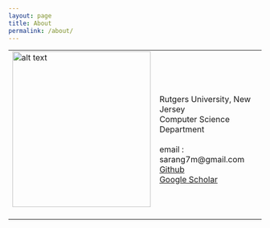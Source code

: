 ```yaml
---
layout: page
title: About
permalink: /about/
---
```


<table class="imgtable"><tr><td>
<img src="https://i.imgur.com/2guZweZ.jpg" alt="alt text" width="275px" height="310px" />&nbsp;</td>
<td align="left"><p> 
<br />
Rutgers University, New Jersey 
<br />
Computer Science Department
<br />
<br />
  email : sarang7m@gmail.com <br />
<a href="https://github.com/barlowtwin" target=&ldquo;blank&rdquo;>Github</a>
<br />
<a href="https://scholar.google.com/citations?user=vvJ-sZQAAAAJ&hl=en" target=&ldquo;blank&rdquo;>Google Scholar</a>  
</td></tr></table>
